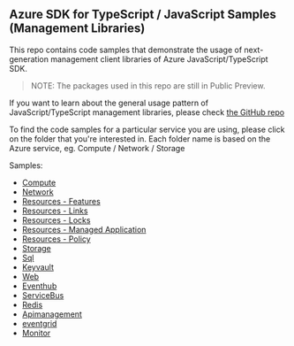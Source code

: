 ## Azure SDK for TypeScript / JavaScript Samples (Management Libraries)

This repo contains code samples that demonstrate the usage of next-generation management client libraries of Azure JavaScript/TypeScript SDK.

>NOTE: The packages used in this repo are still in Public Preview.

If you want to learn about the general usage pattern of JavaScript/TypeScript management libraries, please check [the GitHub repo](https://github.com/Azure/azure-sdk-for-js)

To find the code samples for a particular service you are using, please click on the folder that you're interested in. Each folder name is based on the Azure service, eg. Compute / Network / Storage

Samples:
- [Compute](https://github.com/Azure-Samples/azure-samples-js-management/tree/master/samples/compute)
- [Network](https://github.com/Azure-Samples/azure-samples-js-management/tree/master/samples/network)
- [Resources - Features](https://github.com/Azure-Samples/azure-samples-js-management/tree/master/samples/features)
- [Resources - Links](https://github.com/Azure-Samples/azure-samples-js-management/tree/master/samples/links)
- [Resources - Locks](https://github.com/Azure-Samples/azure-samples-js-management/tree/master/samples/locks)
- [Resources - Managed Application](https://github.com/Azure-Samples/azure-samples-js-management/tree/master/samples/managedapplications)
- [Resources - Policy](https://github.com/Azure-Samples/azure-samples-js-management/tree/master/samples/policy)
- [Storage](https://github.com/Azure-Samples/azure-samples-js-management/tree/master/samples/storage)
- [Sql](https://github.com/Azure-Samples/azure-samples-js-management/tree/master/samples/sql)
- [Keyvault](https://github.com/Azure-Samples/azure-samples-js-management/tree/master/samples/keyvault)
- [Web](https://github.com/Azure-Samples/azure-samples-js-management/tree/master/samples/web)
- [Eventhub](https://github.com/Azure-Samples/azure-samples-js-management/tree/master/samples/eventhub)
- [ServiceBus](https://github.com/Azure-Samples/azure-samples-js-management/tree/master/samples/servicebus)
- [Redis](https://github.com/Azure-Samples/azure-samples-js-management/tree/master/samples/redis)
- [Apimanagement](https://github.com/Azure-Samples/azure-samples-js-management/tree/master/samples/apimanagement)
- [eventgrid](https://github.com/Azure-Samples/azure-samples-js-management/tree/master/samples/eventgrid)
- [Monitor](https://github.com/Azure-Samples/azure-samples-js-management/tree/master/samples/monitor)
